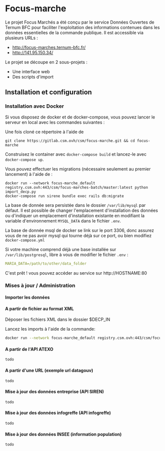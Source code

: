 # Focus-marche
Le projet Focus Marchés a été conçu par le service Données Ouvertes de Ternum BFC pour faciliter l'exploitation des informations contenues dans les données essentielles de la commande publique.
Il est accessible via plusieurs URLs :
- http://focus-marches.ternum-bfc.fr/
- http://141.95.150.34/

Le projet se découpe en 2 sous-projets :
- Une interface web
- Des scripts d'import

## Installation et configuration


### Installation avec Docker

Si vous disposez de docker et de docker-compose, vous pouvez lancer le serveur en local avec les commandes suivantes :

Une fois cloné ce répertoire à l'aide de

    git clone https://gitlab.csm.ovh/csm/focus-marche.git && cd focus-marche

Construisez le container avec `docker-compose build` et lancez-le avec `docker-compose up`.

Vous pouvez effectuer les migrations (nécessaire seulement au premier lancement) à l'aide de :

    docker run --network focus-marche_default registry.csm.ovh:443/csm/focus-marches-batch/master:latest python import_decp.py
    docker-compose run sirene bundle exec rails db:migrate

La base de donnée sera persistée dans le dossier `/var/lib/mysql` par défaut. Il est possible  de changer l'emplacement d'installation des données ou d'indiquer un emplacement d'installation existante en modifiant la variable d'environnement `MYSQL_DATA` dans le fichier `.env`.

La base de donnée msql de docker se link sur le port 3306, donc assurez vous de ne pas avoir mysql qui tourne déjà sur ce port, ou bien modifiez `docker-compose.yml`

Si votre machine comprend déjà une base installée sur `/var/lib/postgresql`, libre à vous de modifier le fichier `.env` :
```yml
MARIA_DATA=/path/to/other/data_folder
```

C'est prêt ! vous pouvez accéder au service sur http://HOSTNAME:80


### Mises à jour / Administration


#### Importer les données
#### A partir de fichier au format XML

Déposer les fichiers XML dans le dossier $DECP_IN

Lancez les imports à l'aide de la commande:
```bash
docker run --network focus-marche_default registry.csm.ovh:443/csm/focus-marches-batch/master:latest python import_decp.py
```

#### A partir de l'API ATEXO
    todo

#### A partir d'une URL (exemple url datagouv)
    todo

#### Mise à jour des données entreprise (API SIREN)
    todo
#### Mise à jour des données infogreffe (API infogreffe)
    todo
#### Mise à jour des données INSEE (information population)
    todo
